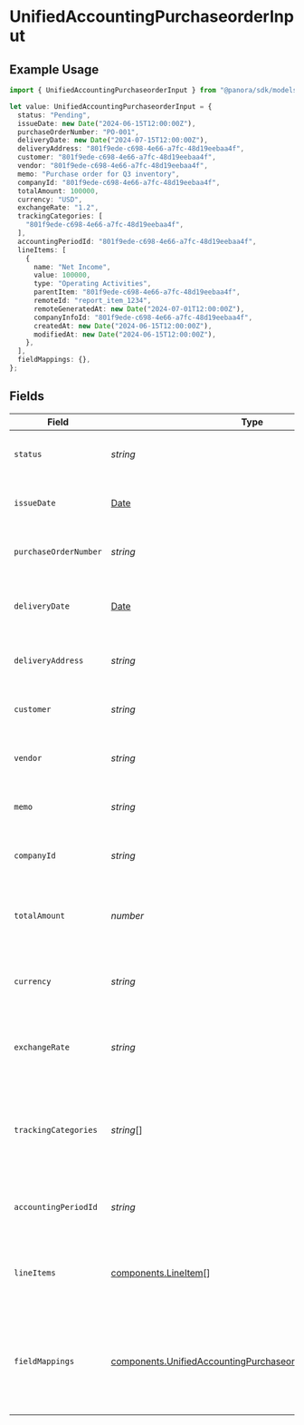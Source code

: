 # UnifiedAccountingPurchaseorderInput

## Example Usage

```typescript
import { UnifiedAccountingPurchaseorderInput } from "@panora/sdk/models/components";

let value: UnifiedAccountingPurchaseorderInput = {
  status: "Pending",
  issueDate: new Date("2024-06-15T12:00:00Z"),
  purchaseOrderNumber: "PO-001",
  deliveryDate: new Date("2024-07-15T12:00:00Z"),
  deliveryAddress: "801f9ede-c698-4e66-a7fc-48d19eebaa4f",
  customer: "801f9ede-c698-4e66-a7fc-48d19eebaa4f",
  vendor: "801f9ede-c698-4e66-a7fc-48d19eebaa4f",
  memo: "Purchase order for Q3 inventory",
  companyId: "801f9ede-c698-4e66-a7fc-48d19eebaa4f",
  totalAmount: 100000,
  currency: "USD",
  exchangeRate: "1.2",
  trackingCategories: [
    "801f9ede-c698-4e66-a7fc-48d19eebaa4f",
  ],
  accountingPeriodId: "801f9ede-c698-4e66-a7fc-48d19eebaa4f",
  lineItems: [
    {
      name: "Net Income",
      value: 100000,
      type: "Operating Activities",
      parentItem: "801f9ede-c698-4e66-a7fc-48d19eebaa4f",
      remoteId: "report_item_1234",
      remoteGeneratedAt: new Date("2024-07-01T12:00:00Z"),
      companyInfoId: "801f9ede-c698-4e66-a7fc-48d19eebaa4f",
      createdAt: new Date("2024-06-15T12:00:00Z"),
      modifiedAt: new Date("2024-06-15T12:00:00Z"),
    },
  ],
  fieldMappings: {},
};
```

## Fields

| Field                                                                                                                                      | Type                                                                                                                                       | Required                                                                                                                                   | Description                                                                                                                                | Example                                                                                                                                    |
| ------------------------------------------------------------------------------------------------------------------------------------------ | ------------------------------------------------------------------------------------------------------------------------------------------ | ------------------------------------------------------------------------------------------------------------------------------------------ | ------------------------------------------------------------------------------------------------------------------------------------------ | ------------------------------------------------------------------------------------------------------------------------------------------ |
| `status`                                                                                                                                   | *string*                                                                                                                                   | :heavy_minus_sign:                                                                                                                         | The status of the purchase order                                                                                                           | Pending                                                                                                                                    |
| `issueDate`                                                                                                                                | [Date](https://developer.mozilla.org/en-US/docs/Web/JavaScript/Reference/Global_Objects/Date)                                              | :heavy_minus_sign:                                                                                                                         | The issue date of the purchase order                                                                                                       | 2024-06-15T12:00:00Z                                                                                                                       |
| `purchaseOrderNumber`                                                                                                                      | *string*                                                                                                                                   | :heavy_minus_sign:                                                                                                                         | The purchase order number                                                                                                                  | PO-001                                                                                                                                     |
| `deliveryDate`                                                                                                                             | [Date](https://developer.mozilla.org/en-US/docs/Web/JavaScript/Reference/Global_Objects/Date)                                              | :heavy_minus_sign:                                                                                                                         | The delivery date for the purchase order                                                                                                   | 2024-07-15T12:00:00Z                                                                                                                       |
| `deliveryAddress`                                                                                                                          | *string*                                                                                                                                   | :heavy_minus_sign:                                                                                                                         | The UUID of the delivery address                                                                                                           | 801f9ede-c698-4e66-a7fc-48d19eebaa4f                                                                                                       |
| `customer`                                                                                                                                 | *string*                                                                                                                                   | :heavy_minus_sign:                                                                                                                         | The UUID of the customer                                                                                                                   | 801f9ede-c698-4e66-a7fc-48d19eebaa4f                                                                                                       |
| `vendor`                                                                                                                                   | *string*                                                                                                                                   | :heavy_minus_sign:                                                                                                                         | The UUID of the vendor                                                                                                                     | 801f9ede-c698-4e66-a7fc-48d19eebaa4f                                                                                                       |
| `memo`                                                                                                                                     | *string*                                                                                                                                   | :heavy_minus_sign:                                                                                                                         | A memo or note for the purchase order                                                                                                      | Purchase order for Q3 inventory                                                                                                            |
| `companyId`                                                                                                                                | *string*                                                                                                                                   | :heavy_minus_sign:                                                                                                                         | The UUID of the company                                                                                                                    | 801f9ede-c698-4e66-a7fc-48d19eebaa4f                                                                                                       |
| `totalAmount`                                                                                                                              | *number*                                                                                                                                   | :heavy_minus_sign:                                                                                                                         | The total amount of the purchase order in cents                                                                                            | 100000                                                                                                                                     |
| `currency`                                                                                                                                 | *string*                                                                                                                                   | :heavy_minus_sign:                                                                                                                         | The currency of the purchase order                                                                                                         | USD                                                                                                                                        |
| `exchangeRate`                                                                                                                             | *string*                                                                                                                                   | :heavy_minus_sign:                                                                                                                         | The exchange rate applied to the purchase order                                                                                            | 1.2                                                                                                                                        |
| `trackingCategories`                                                                                                                       | *string*[]                                                                                                                                 | :heavy_minus_sign:                                                                                                                         | The UUIDs of the tracking categories associated with the purchase order                                                                    | [<br/>"801f9ede-c698-4e66-a7fc-48d19eebaa4f"<br/>]                                                                                         |
| `accountingPeriodId`                                                                                                                       | *string*                                                                                                                                   | :heavy_minus_sign:                                                                                                                         | The UUID of the associated accounting period                                                                                               | 801f9ede-c698-4e66-a7fc-48d19eebaa4f                                                                                                       |
| `lineItems`                                                                                                                                | [components.LineItem](../../models/components/lineitem.md)[]                                                                               | :heavy_minus_sign:                                                                                                                         | The line items associated with this purchase order                                                                                         |                                                                                                                                            |
| `fieldMappings`                                                                                                                            | [components.UnifiedAccountingPurchaseorderInputFieldMappings](../../models/components/unifiedaccountingpurchaseorderinputfieldmappings.md) | :heavy_minus_sign:                                                                                                                         | The custom field mappings of the object between the remote 3rd party & Panora                                                              | {<br/>"custom_field_1": "value1",<br/>"custom_field_2": "value2"<br/>}                                                                     |